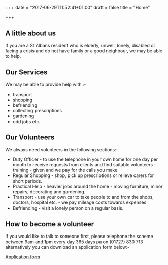 +++
date = "2017-06-29T11:52:41+01:00"
draft = false
title = "Home"

+++

## A little about us

If you are a St Albans resident who is elderly, unwell, lonely, disabled or facing a crisis and do not have family or a good neighbour, we may be able to help.


## Our Services

We may be able to provide help with :-
- transport
- shopping
- befriending
- collecting prescriptions
- gardening
- odd jobs etc.

## Our Volunteers

We always need volunteers in the following sections:-

- Duty Officer - to use the telephone in your own home for one day per month to receive requests from clients and find suitable volunteers - training - given and we pay for the calls you make.
- Regular Shopping - shop, pick up prescriptions or relieve carers for short periods.
- Practical Help - heavier jobs around the home - moving furniture, minor repairs, decorating and gardening.
- Transport - use your own car to take people to and from the shops, doctors, hospital etc. - we pay mileage costs towards expenses.
- Befriending - visit a lonely person on a regular basis.

## How to become a volunteer

If you would like to talk to someone first, please telephone the scheme between 9am and 1pm every day 365 days pa on (01727) 830 713 alternatively you can download an application form below:-

[Application form](/contact)
